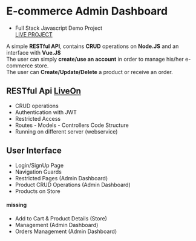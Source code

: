 # E-commerce Admin Dashboard
* Full Stack Javascript Demo Project <br>
[LIVE PROJECT](https://node-shop-cl.herokuapp.com/about)

A simple **RESTful API**, contains **CRUD** operations on **Node.JS** and an interface with **Vue.JS** <br>
The user can simply **create/use an account** in order to manage his/her e-commerce store. <br>
The user can **Create/Update/Delete** a product or receive an order.

## RESTful Api [LiveOn](https://node-shop-ws.herokuapp.com)
- CRUD operations
- Authentication with JWT
- Restricted Access
- Routes - Models - Controllers Code Structure
- Running on different server (webservice)

## User Interface
* Login/SignUp Page
* Navigation Guards
* Restricted Pages (Admin Dashboard)
* Product CRUD Operations (Admin Dashboard)
* Products on Store
#### missing
- Add to Cart & Product Details (Store)
- Management (Admin Dashboard)
- Orders Management (Admin Dashboard)

